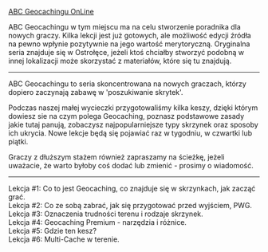 <a href="https://rt-q.github.io/ABC-Geocachingu/#">ABC Geocachingu OnLine</a>

ABC Geocachingu w tym miejscu ma na celu stworzenie poradnika dla nowych graczy. Kilka lekcji jest już gotowych, ale możliwość edycji źródła na pewno wpłynie pozytywnie na jego wartość merytoryczną. Oryginalna seria znajduje się w Ostrołęce, jeżeli ktoś chciałby stworzyć podobną w innej lokalizacji może skorzystać z materiałów, które się tu znajdują.

-------------------------------

ABC Geocachingu to seria skoncentrowana na nowych graczach, którzy dopiero zaczynają zabawę w 'poszukiwanie skrytek'. 

Podczas naszej małej wycieczki przygotowaliśmy kilka keszy, dzięki którym dowiesz sie na czym polega Geocaching, poznasz podstawowe zasady jakie tutaj panują, zobaczysz najpopularniejsze typy skrzynek oraz sposoby ich ukrycia. Nowe lekcje będą się pojawiać raz w tygodniu, w czwartki lub piątki. 

Graczy z dłuższym stażem również zapraszamy na ścieżkę, jeżeli uważacie, że warto byłoby coś dodać lub zmienić - prosimy o wiadomość.

-------------------------------

Lekcja #1: Co to jest Geocaching, co znajduje się w skrzynkach, jak zacząć grać.<br />
Lekcja #2: Co ze sobą zabrać, jak się przygotować przed wyjściem, PWG.<br />
Lekcja #3: Oznaczenia trudności terenu i rodzaje skrzynek.<br />
Lekcja #4: Geocaching Premium - narzędzia i różnice.<br />
Lekcja #5: Gdzie ten kesz?<br />
Lekcja #6: Multi-Cache w terenie.
